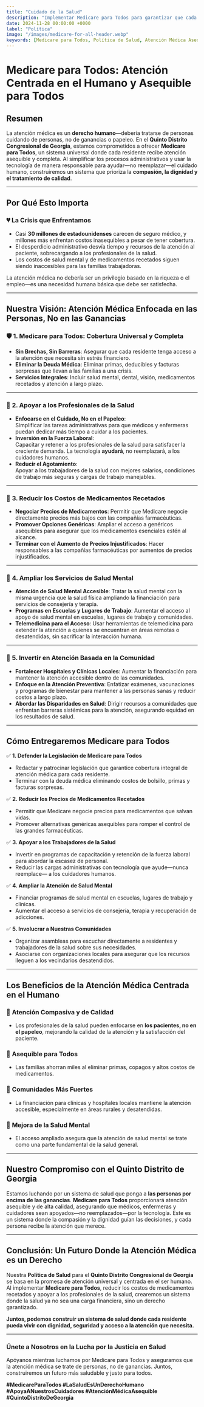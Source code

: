 ```yaml
---
title: "Cuidado de la Salud"
description: "Implementar Medicare para Todos para garantizar que cada residente reciba atención médica asequible y de alta calidad, aprovechando la tecnología para ayudar—no reemplazar—el cuidado humano."
date: 2024-11-28 00:00:00 +0000
label: "Política"
image: "/images/medicare-for-all-header.webp"
keywords: [Medicare para Todos, Política de Salud, Atención Médica Asequible, Quinto Distrito Congresional de Georgia, Salud Universal, Atención al Paciente, Apoyo a la Salud Mental, Costos de Medicamentos Recetados, Salud Pública, Atención Centrada en el Humano]
---
```


# Medicare para Todos: Atención Centrada en el Humano y Asequible para Todos

## Resumen

La atención médica es un **derecho humano**—debería tratarse de personas cuidando de personas, no de ganancias o papeleo. En el **Quinto Distrito Congresional de Georgia**, estamos comprometidos a ofrecer **Medicare para Todos**, un sistema universal donde cada residente recibe atención asequible y completa. Al simplificar los procesos administrativos y usar la tecnología de manera responsable para ayudar—no reemplazar—el cuidado humano, construiremos un sistema que prioriza la **compasión, la dignidad y el tratamiento de calidad**.

---

## **Por Qué Esto Importa**

### 💔 **La Crisis que Enfrentamos**
- Casi **30 millones de estadounidenses** carecen de seguro médico, y millones más enfrentan costos inasequibles a pesar de tener cobertura.  
- El desperdicio administrativo desvía tiempo y recursos de la atención al paciente, sobrecargando a los profesionales de la salud.  
- Los costos de salud mental y de medicamentos recetados siguen siendo inaccesibles para las familias trabajadoras.

La atención médica no debería ser un privilegio basado en la riqueza o el empleo—es una necesidad humana básica que debe ser satisfecha.

---

## **Nuestra Visión: Atención Médica Enfocada en las Personas, No en las Ganancias**

### 🛡️ **1. Medicare para Todos: Cobertura Universal y Completa**
- **Sin Brechas, Sin Barreras**: Asegurar que cada residente tenga acceso a la atención que necesita sin estrés financiero.  
- **Eliminar la Deuda Médica**: Eliminar primas, deducibles y facturas sorpresas que llevan a las familias a una crisis.  
- **Servicios Integrales**: Incluir salud mental, dental, visión, medicamentos recetados y atención a largo plazo.

---

### 🤝 **2. Apoyar a los Profesionales de la Salud**
- **Enfocarse en el Cuidado, No en el Papeleo**:  
  Simplificar las tareas administrativas para que médicos y enfermeras puedan dedicar más tiempo a cuidar a los pacientes.  
- **Inversión en la Fuerza Laboral**:  
  Capacitar y retener a los profesionales de la salud para satisfacer la creciente demanda. La tecnología **ayudará**, no reemplazará, a los cuidadores humanos.  
- **Reducir el Agotamiento**:  
  Apoyar a los trabajadores de la salud con mejores salarios, condiciones de trabajo más seguras y cargas de trabajo manejables.

---

### 💊 **3. Reducir los Costos de Medicamentos Recetados**
- **Negociar Precios de Medicamentos**: Permitir que Medicare negocie directamente precios más bajos con las compañías farmacéuticas.  
- **Promover Opciones Genéricas**: Ampliar el acceso a genéricos asequibles para asegurar que los medicamentos esenciales estén al alcance.  
- **Terminar con el Aumento de Precios Injustificados**: Hacer responsables a las compañías farmacéuticas por aumentos de precios injustificados.

---

### 🧠 **4. Ampliar los Servicios de Salud Mental**
- **Atención de Salud Mental Accesible**: Tratar la salud mental con la misma urgencia que la salud física ampliando la financiación para servicios de consejería y terapia.  
- **Programas en Escuelas y Lugares de Trabajo**: Aumentar el acceso al apoyo de salud mental en escuelas, lugares de trabajo y comunidades.  
- **Telemedicina para el Acceso**: Usar herramientas de telemedicina para extender la atención a quienes se encuentran en áreas remotas o desatendidas, sin sacrificar la interacción humana.

---

### 🏥 **5. Invertir en Atención Basada en la Comunidad**
- **Fortalecer Hospitales y Clínicas Locales**: Aumentar la financiación para mantener la atención accesible dentro de las comunidades.  
- **Enfoque en la Atención Preventiva**: Enfatizar exámenes, vacunaciones y programas de bienestar para mantener a las personas sanas y reducir costos a largo plazo.  
- **Abordar las Disparidades en Salud**: Dirigir recursos a comunidades que enfrentan barreras sistémicas para la atención, asegurando equidad en los resultados de salud.

---

## **Cómo Entregaremos Medicare para Todos**

✅ **1. Defender la Legislación de Medicare para Todos**  
- Redactar y patrocinar legislación que garantice cobertura integral de atención médica para cada residente.  
- Terminar con la deuda médica eliminando costos de bolsillo, primas y facturas sorpresas.

✅ **2. Reducir los Precios de Medicamentos Recetados**  
- Permitir que Medicare negocie precios para medicamentos que salvan vidas.  
- Promover alternativas genéricas asequibles para romper el control de las grandes farmacéuticas.

✅ **3. Apoyar a los Trabajadores de la Salud**  
- Invertir en programas de capacitación y retención de la fuerza laboral para abordar la escasez de personal.  
- Reducir las cargas administrativas con tecnología que ayude—nunca reemplace— a los cuidadores humanos.  

✅ **4. Ampliar la Atención de Salud Mental**  
- Financiar programas de salud mental en escuelas, lugares de trabajo y clínicas.  
- Aumentar el acceso a servicios de consejería, terapia y recuperación de adicciones.

✅ **5. Involucrar a Nuestras Comunidades**  
- Organizar asambleas para escuchar directamente a residentes y trabajadores de la salud sobre sus necesidades.  
- Asociarse con organizaciones locales para asegurar que los recursos lleguen a los vecindarios desatendidos.

---

## **Los Beneficios de la Atención Médica Centrada en el Humano**

### 💪 **Atención Compasiva y de Calidad**
- Los profesionales de la salud pueden enfocarse en **los pacientes, no en el papeleo**, mejorando la calidad de la atención y la satisfacción del paciente.

### 💸 **Asequible para Todos**
- Las familias ahorran miles al eliminar primas, copagos y altos costos de medicamentos.  

### 🏥 **Comunidades Más Fuertes**
- La financiación para clínicas y hospitales locales mantiene la atención accesible, especialmente en áreas rurales y desatendidas.

### 🧠 **Mejora de la Salud Mental**
- El acceso ampliado asegura que la atención de salud mental se trate como una parte fundamental de la salud general.

---

## **Nuestro Compromiso con el Quinto Distrito de Georgia**

Estamos luchando por un sistema de salud que ponga a **las personas por encima de las ganancias**. **Medicare para Todos** proporcionará atención asequible y de alta calidad, asegurando que médicos, enfermeras y cuidadores sean apoyados—no reemplazados—por la tecnología. Este es un sistema donde la compasión y la dignidad guían las decisiones, y cada persona recibe la atención que merece.

---

## Conclusión: Un Futuro Donde la Atención Médica es un Derecho

Nuestra **Política de Salud** para el **Quinto Distrito Congresional de Georgia** se basa en la promesa de atención universal y centrada en el ser humano. Al implementar **Medicare para Todos**, reducir los costos de medicamentos recetados y apoyar a los profesionales de la salud, crearemos un sistema donde la salud ya no sea una carga financiera, sino un derecho garantizado.  

**Juntos, podemos construir un sistema de salud donde cada residente pueda vivir con dignidad, seguridad y acceso a la atención que necesita.**

---

### **Únete a Nosotros en la Lucha por la Justicia en Salud**

Apóyanos mientras luchamos por Medicare para Todos y aseguramos que la atención médica se trate de personas, no de ganancias. Juntos, construiremos un futuro más saludable y justo para todos.

**#MedicareParaTodos #LaSaludEsUnDerechoHumano #ApoyaANuestrosCuidadores #AtenciónMédicaAsequible #QuintoDistritoDeGeorgia**